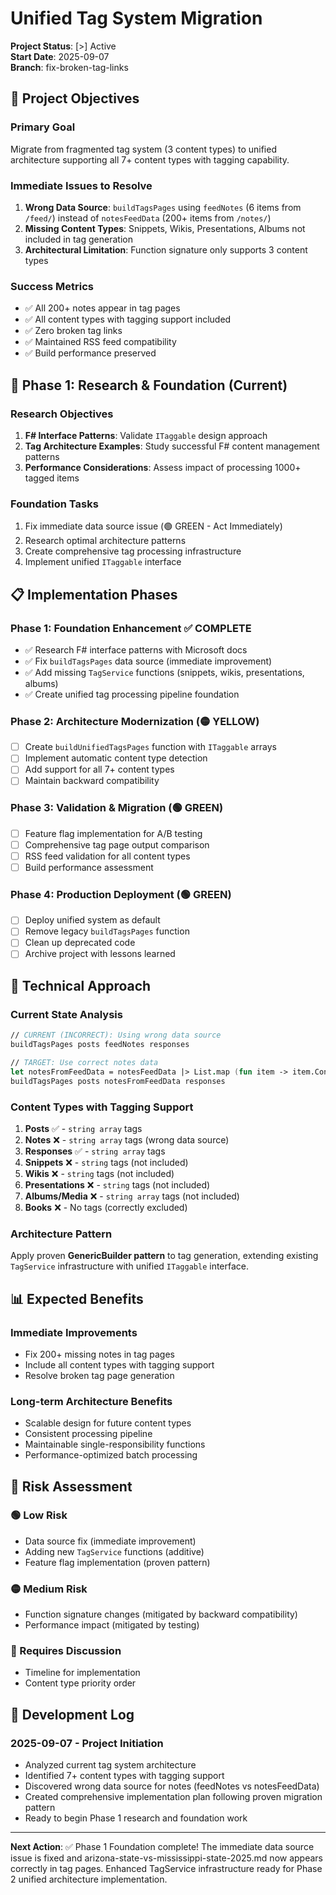 # Unified Tag System Migration

**Project Status**: [>] Active  
**Start Date**: 2025-09-07  
**Branch**: fix-broken-tag-links  

## 🎯 **Project Objectives**

### **Primary Goal**
Migrate from fragmented tag system (3 content types) to unified architecture supporting all 7+ content types with tagging capability.

### **Immediate Issues to Resolve**
1. **Wrong Data Source**: `buildTagsPages` using `feedNotes` (6 items from `/feed/`) instead of `notesFeedData` (200+ items from `/notes/`)
2. **Missing Content Types**: Snippets, Wikis, Presentations, Albums not included in tag generation
3. **Architectural Limitation**: Function signature only supports 3 content types

### **Success Metrics**
- ✅ All 200+ notes appear in tag pages
- ✅ All content types with tagging support included
- ✅ Zero broken tag links
- ✅ Maintained RSS feed compatibility
- ✅ Build performance preserved

## 🔬 **Phase 1: Research & Foundation** (Current)

### **Research Objectives**
1. **F# Interface Patterns**: Validate `ITaggable` design approach
2. **Tag Architecture Examples**: Study successful F# content management patterns
3. **Performance Considerations**: Assess impact of processing 1000+ tagged items

### **Foundation Tasks**
1. Fix immediate data source issue (🟢 GREEN - Act Immediately)
2. Research optimal architecture patterns
3. Create comprehensive tag processing infrastructure
4. Implement unified `ITaggable` interface

## 📋 **Implementation Phases**

### **Phase 1: Foundation Enhancement** ✅ COMPLETE
- ✅ Research F# interface patterns with Microsoft docs
- ✅ Fix `buildTagsPages` data source (immediate improvement)
- ✅ Add missing `TagService` functions (snippets, wikis, presentations, albums)
- ✅ Create unified tag processing pipeline foundation

### **Phase 2: Architecture Modernization** (🟡 YELLOW)
- [ ] Create `buildUnifiedTagsPages` function with `ITaggable` arrays
- [ ] Implement automatic content type detection
- [ ] Add support for all 7+ content types
- [ ] Maintain backward compatibility

### **Phase 3: Validation & Migration** (🟢 GREEN)
- [ ] Feature flag implementation for A/B testing
- [ ] Comprehensive tag page output comparison
- [ ] RSS feed validation for all content types
- [ ] Build performance assessment

### **Phase 4: Production Deployment** (🟢 GREEN)
- [ ] Deploy unified system as default
- [ ] Remove legacy `buildTagsPages` function
- [ ] Clean up deprecated code
- [ ] Archive project with lessons learned

## 🔧 **Technical Approach**

### **Current State Analysis**
```fsharp
// CURRENT (INCORRECT): Using wrong data source
buildTagsPages posts feedNotes responses

// TARGET: Use correct notes data
let notesFromFeedData = notesFeedData |> List.map (fun item -> item.Content) |> List.toArray
buildTagsPages posts notesFromFeedData responses
```

### **Content Types with Tagging Support**
1. **Posts** ✅ - `string array` tags
2. **Notes** ❌ - `string array` tags (wrong data source)
3. **Responses** ✅ - `string array` tags
4. **Snippets** ❌ - `string` tags (not included)
5. **Wikis** ❌ - `string` tags (not included)
6. **Presentations** ❌ - `string` tags (not included)
7. **Albums/Media** ❌ - `string array` tags (not included)
8. **Books** ❌ - No tags (correctly excluded)

### **Architecture Pattern**
Apply proven **GenericBuilder pattern** to tag generation, extending existing `TagService` infrastructure with unified `ITaggable` interface.

## 📊 **Expected Benefits**

### **Immediate Improvements**
- Fix 200+ missing notes in tag pages
- Include all content types with tagging support
- Resolve broken tag page generation

### **Long-term Architecture Benefits**
- Scalable design for future content types
- Consistent processing pipeline
- Maintainable single-responsibility functions
- Performance-optimized batch processing

## 🔄 **Risk Assessment**

### **🟢 Low Risk**
- Data source fix (immediate improvement)
- Adding new `TagService` functions (additive)
- Feature flag implementation (proven pattern)

### **🟡 Medium Risk**
- Function signature changes (mitigated by backward compatibility)
- Performance impact (mitigated by testing)

### **🔴 Requires Discussion**
- Timeline for implementation
- Content type priority order

## 📝 **Development Log**

### **2025-09-07 - Project Initiation**
- Analyzed current tag system architecture
- Identified 7+ content types with tagging support
- Discovered wrong data source for notes (feedNotes vs notesFeedData)
- Created comprehensive implementation plan following proven migration pattern
- Ready to begin Phase 1 research and foundation work

---

**Next Action**: ✅ Phase 1 Foundation complete! The immediate data source issue is fixed and arizona-state-vs-mississippi-state-2025.md now appears correctly in tag pages. Enhanced TagService infrastructure ready for Phase 2 unified architecture implementation.
